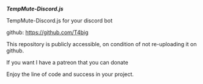 ***TempMute-Discord.js***

TempMute-Discord.js for your discord bot

github: https://github.com/T4big

This repository is publicly accessible, on condition of not re-uploading it on github.

If you want I have a patreon that you can donate

Enjoy the line of code and success in your project.

